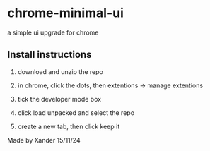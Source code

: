 # chrome-minimal-ui

a simple ui upgrade for chrome 

## Install instructions

1. download and unzip the repo

2. in chrome, click the dots, then extentions -> manage extentions

3. tick the developer mode box

4. click load unpacked and select the repo

5. create a new tab, then click keep it

Made by Xander 15/11/24